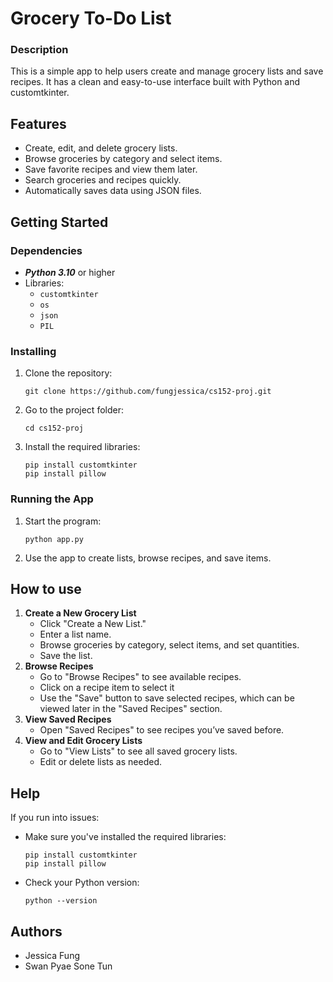 # Grocery To-Do List
### Description

This is a simple app to help users create and manage grocery lists and save recipes. It has a clean and easy-to-use interface built with Python and customtkinter.

## Features

* Create, edit, and delete grocery lists.
* Browse groceries by category and select items.
* Save favorite recipes and view them later.
* Search groceries and recipes quickly.
* Automatically saves data using JSON files.

## Getting Started
### Dependencies

* ***Python 3.10*** or higher
* Libraries:
  * `customtkinter`
  * `os`
  * `json`
  * `PIL`

### Installing

1. Clone the repository:
   ```
   git clone https://github.com/fungjessica/cs152-proj.git
   ```
2. Go to the project folder:
   ```
   cd cs152-proj
   ```
3. Install the required libraries:
   ```
   pip install customtkinter
   pip install pillow
   ```

### Running the App

1. Start the program:
   ```
   python app.py
   ```
2. Use the app to create lists, browse recipes, and save items.

## How to use

1. **Create a New Grocery List**
    * Click "Create a New List."
    * Enter a list name.
    * Browse groceries by category, select items, and set quantities.
    * Save the list.
2. **Browse Recipes**
    * Go to "Browse Recipes" to see available recipes.
    * Click on a recipe item to select it
    * Use the "Save" button to save selected recipes, which can be viewed later in the "Saved Recipes" section.
3. **View Saved Recipes**
    * Open "Saved Recipes" to see recipes you’ve saved before.
4. **View and Edit Grocery Lists**
    * Go to "View Lists" to see all saved grocery lists.
    * Edit or delete lists as needed.

## Help

If you run into issues:
* Make sure you've installed the required libraries:
   ```
   pip install customtkinter
   pip install pillow
   ```
* Check your Python version:
   ```
   python --version
   ```

## Authors

* Jessica Fung
* Swan Pyae Sone Tun
